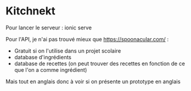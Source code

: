 # Kitchnekt

Pour lancer le serveur : 
ionic serve 

Pour l'API, je n'ai pas trouvé mieux que https://spoonacular.com/ : 

- Gratuit si on l'utilise dans un projet scolaire 
- database d'ingrédients
- database de recettes (on peut trouver des recettes en fonction de ce que l'on a comme ingrédient)

Mais tout en anglais donc à voir si on présente un prototype en anglais
